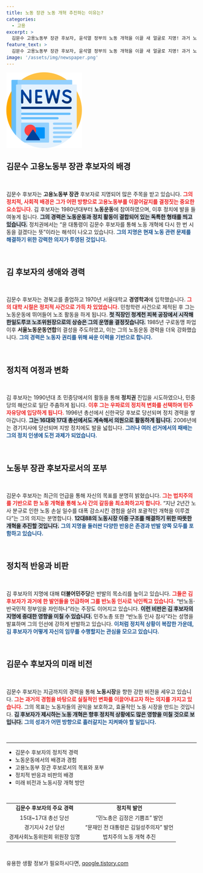 ```yaml
---
title: 노동 장관 노동 개혁 추진하는 이유는?
categories:
  - 고용
excerpt: >
  김문수 고용노동부 장관 후보자, 윤석열 정부의 노동 개혁을 이끌 새 얼굴로 지명! 과거 노동운동과 정치 경력을 가진 그가 선보일 따뜻한 개혁이 주목받고 있다. 반노동 발언 논란 속 속 시원한 해법을 기대해보자!
feature_text: >
  김문수 고용노동부 장관 후보자, 윤석열 정부의 노동 개혁을 이끌 새 얼굴로 지명! 과거 노동운동과 정치 경력을 가진 그가 선보일 따뜻한 개혁이 주목받고 있다. 반노동 발언 논란 속 속 시원한 해법을 기대해보자!
image: '/assets/img/newspaper.png'
---
```


<p><img src="/assets/img/newspaper.png" alt="kimp 속보" /></p>

<h2 data-ke-size="size26">김문수 고용노동부 장관 후보자의 배경</h2>

<p data-ke-size="size16">&nbsp;</p>

<p>김문수 후보자는 <strong>고용노동부 장관</strong> 후보자로 지명되어 많은 주목을 받고 있습니다. <b><span style="color: #ee2323;">그의 정치적, 사회적 배경은 그가 어떤 방향으로 고용노동부를 이끌어갈지를 결정짓는 중요한 요소입니다.</span></b> 김 후보자는 1980년대부터 <strong>노동운동</strong>에 참여하였으며, 이후 정치에 발을 들여놓게 됩니다. <b><span style="background-color: #21538527;">그의 경력은 노동운동과 정치 활동이 결합되어 있는 독특한 형태를 띄고 있습니다.</span></b> 정치권에서는 “윤 대통령이 김문수 후보자를 통해 노동 개혁에 다시 한 번 시동을 걸겠다는 뜻”이라는 해석이 나오고 있습니다. <b><span style="color: #1a5490;">그의 지명은 현재 노동 관련 문제를 해결하기 위한 강력한 의지가 투영된 것입니다.</span></b> </p>

<p data-ke-size="size16">&nbsp;</p>

<h2 data-ke-size="size26">김 후보자의 생애와 경력</h2>

<p data-ke-size="size16">&nbsp;</p>

<p>김문수 후보자는 경북고를 졸업하고 1970년 서울대학교 <strong>경영학과</strong>에 입학했습니다. <b><span style="color: #ee2323;">그의 대학 시절은 정치적 사건으로 가득 차 있었습니다.</span></b> 민청학련 사건으로 제적된 후 그는 노동운동에 뛰어들어 노조 활동을 하게 됩니다. <b><span style="background-color: #21538527;">첫 직장인 청계천 피복 공장에서 시작해 한일도루코 노조위원장으로의 상승은 그의 운명을 결정짓습니다.</span></b> 1985년 구로동맹 파업 이후 <strong>서울노동운동연합</strong>의 결성을 주도하였고, 이는 그의 노동운동 경력을 더욱 강화했습니다. <b><span style="color: #1a5490;">그의 경력은 노동자 권리를 위해 싸운 이력을 기반으로 합니다.</span></b></p>

<p data-ke-size="size16">&nbsp;</p>

<h2 data-ke-size="size26">정치적 여정과 변화</h2>

<p data-ke-size="size16">&nbsp;</p>

<p>김 후보자는 1990년대 초 민중당에서의 활동을 통해 <strong>정치권</strong> 진입을 시도하였으나, 민중당의 해산으로 일단 주춤하게 됩니다. <b><span style="color: #ee2323;">이후 그는 우파로의 정치적 변화를 선택하며 민주자유당에 입당하게 됩니다.</span></b> 1996년 총선에서 신한국당 후보로 당선되며 정치 경력을 쌓아갑니다. <b><span style="background-color: #21538527;">그는 16대와 17대 총선에서도 계속해서 의원으로 활동하게 됩니다.</span></b> 2006년에는 경기지사에 당선되며 지방 정치에도 발을 넓힙니다. <b><span style="color: #1a5490;">그러나 여러 선거에서의 패배는 그의 정치 인생에 도전 과제가 되었습니다.</span></b></p>

<p data-ke-size="size16">&nbsp;</p>

<h2 data-ke-size="size26">노동부 장관 후보자로서의 포부</h2>

<p data-ke-size="size16">&nbsp;</p>

<p>김문수 후보자는 최근의 언급을 통해 자신의 목표를 분명히 밝혔습니다. <b><span style="color: #ee2323;">그는 법치주의를 기반으로 한 노동 개혁을 통해 노사 간의 갈등을 최소화하고자 합니다.</span></b> “지난 2년간 노사 분규로 인한 노동 손실 일수를 대폭 감소시킨 경험을 살려 포괄적인 개혁을 이루겠다”는 그의 의지는 분명합니다. <b><span style="background-color: #21538527;">12대88의 노동시장 이중 구조를 해결하기 위한 따뜻한 개혁을 추진할 것입니다.</span></b> <b><span style="color: #1a5490;">그의 지명을 둘러싼 다양한 반응은 존경과 반발 양쪽 모두를 포함하고 있습니다.</span></b></p>

<p data-ke-size="size16">&nbsp;</p>

<h2 data-ke-size="size26">정치적 반응과 비판</h2>

<p data-ke-size="size16">&nbsp;</p>

<p>김 후보자의 지명에 대해 <strong>더불어민주당</strong>은 반발의 목소리를 높이고 있습니다. <b><span style="color: #ee2323;">그들은 김 후보자가 과거에 한 발언들을 언급하며 그를 반노동 인사로 낙인찍고 있습니다.</span></b> “반노동·반국민적 정부임을 자인하나”라는 주장도 이어지고 있습니다. <b><span style="background-color: #21538527;">이런 비판은 김 후보자의 지명에 중대한 영향을 미칠 수 있습니다.</span></b> 민주노총 또한 “반노동 인사 참사”라는 성명을 발표하며 그의 인선에 강하게 반발하고 있습니다. <b><span style="color: #1a5490;">이처럼 정치적 상황이 복잡한 가운데, 김 후보자가 어떻게 자신의 임무를 수행할지는 관심을 모으고 있습니다.</span></b></p>

<p data-ke-size="size16">&nbsp;</p>

<h2 data-ke-size="size26">김문수 후보자의 미래 비전</h2>

<p data-ke-size="size16">&nbsp;</p>

<p>김문수 후보자는 지금까지의 경력을 통해 <strong>노동시장</strong>을 향한 강한 비전을 세우고 있습니다. <b><span style="color: #ee2323;">그는 과거의 경험을 바탕으로 실질적인 변화를 이끌어내고자 하는 의지를 가지고 있습니다.</span></b> 그의 목표는 노동자들의 권익을 보호하고, 효율적인 노동 시장을 만드는 것입니다. <b><span style="background-color: #21538527;">김 후보자가 제시하는 노동 개혁은 향후 정치적 상황에도 많은 영향을 미칠 것으로 보입니다.</span></b> <b><span style="color: #1a5490;">그의 성과가 어떤 방향으로 흘러갈지는 지켜봐야 할 일입니다.</span></b></p>

<p data-ke-size="size16">&nbsp;</p>

<hr>

<ul>
  <li>김문수 후보자의 정치적 경력</li>
  <li>노동운동에서의 배경과 경험</li>
  <li>고용노동부 장관 후보로서의 목표와 포부</li>
  <li>정치적 반응과 비판의 배경</li>
  <li>미래 비전과 노동시장 개혁 방안</li>
</ul>

<p data-ke-size="size16">&nbsp;</p>

<table>
  <tr>
    <td style="text-align: center; height: 17px;"><b>김문수 후보자의 주요 경력</b></td>
    <td style="text-align: center; height: 17px;"><b>정치적 발언</b></td>
  </tr>
  <tr>
    <td style="text-align: center; height: 17px;">15대~17대 총선 당선</td>
    <td style="text-align: center; height: 17px;">“민노총은 김정은 기쁨조” 발언</td>
  </tr>
  <tr>
    <td style="text-align: center; height: 17px;">경기지사 2선 당선</td>
    <td style="text-align: center; height: 17px;">“문재인 전 대통령은 김일성주의자” 발언</td>
  </tr>
  <tr>
    <td style="text-align: center; height: 17px;">경제사회노동위원회 위원장 임명</td>
    <td style="text-align: center; height: 17px;">법치주의 노동 개혁 추진</td>
  </tr>
</table>

<p data-ke-size="size16">&nbsp;</p>
유용한 생활 정보가 필요하시다면, <a href="https://qoogle.tistory.com" rel="dofollow">qoogle.tistory.com</a>


